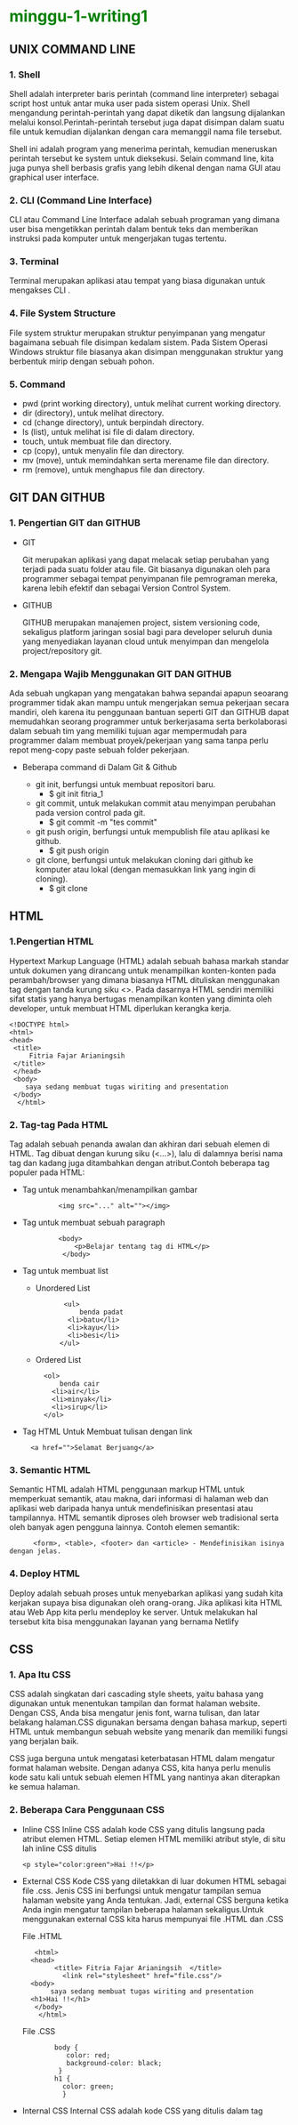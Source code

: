 # minggu-1-writing1

UNIX COMMAND LINE
---------------
### 1. Shell

Shell adalah interpreter baris perintah (command line interpreter) sebagai script host untuk antar muka user pada sistem operasi Unix. Shell mengandung
perintah-perintah yang dapat diketik dan langsung dijalankan melalui konsol.Perintah-perintah tersebut juga dapat disimpan dalam suatu file untuk kemudian dijalankan dengan cara memanggil nama file tersebut. 

Shell ini adalah program yang menerima perintah, kemudian meneruskan perintah tersebut ke system untuk dieksekusi.  Selain command line, kita juga punya shell berbasis grafis yang lebih dikenal dengan nama GUI atau graphical user interface.


### 2. CLI (Command Line Interface)

CLI atau Command Line Interface adalah sebuah programan yang dimana user bisa mengetikkan perintah dalam bentuk teks dan memberikan instruksi pada komputer untuk mengerjakan tugas tertentu.


### 3. Terminal 

Terminal merupakan aplikasi atau tempat yang biasa digunakan untuk mengakses CLI .


### 4. File System Structure 

File system struktur merupakan struktur penyimpanan yang mengatur bagaimana sebuah file disimpan kedalam sistem. Pada Sistem Operasi Windows struktur file biasanya akan disimpan menggunakan struktur yang berbentuk mirip dengan sebuah pohon.


### 5. Command 

- pwd (print working directory), untuk melihat current working directory.
- dir (directory), untuk melihat directory.
- cd (change directory), untuk berpindah directory.
- ls (list), untuk melihat isi file di dalam directory.
- touch, untuk membuat file dan directory.
- cp (copy), untuk menyalin file dan directory.
- mv (move), untuk memindahkan serta merename file dan directory.
- rm (remove), untuk menghapus file dan directory.
  

GIT DAN GITHUB
---------------
### 1. Pengertian GIT dan GITHUB

- GIT 
  
    Git merupakan aplikasi yang dapat melacak setiap perubahan yang terjadi pada suatu folder atau file. Git biasanya digunakan oleh para programmer sebagai tempat penyimpanan file pemrograman mereka, karena lebih efektif dan sebagai Version Control System.

- GITHUB
  
    GITHUB  merupakan manajemen project, sistem versioning code, sekaligus platform jaringan sosial bagi para developer seluruh dunia yang menyediakan layanan cloud untuk menyimpan dan mengelola project/repository git.

### 2. Mengapa Wajib Menggunakan GIT DAN GITHUB 
  
  Ada sebuah ungkapan yang mengatakan bahwa sepandai apapun seoarang programmer tidak akan mampu untuk mengerjakan semua pekerjaan secara mandiri, oleh karena itu penggunaan bantuan seperti GIT dan GITHUB dapat memudahkan seorang programmer untuk berkerjasama serta berkolaborasi dalam sebuah tim yang memiliki tujuan agar mempermudah para programmer dalam membuat proyek/pekerjaan yang sama tanpa perlu repot meng-copy paste sebuah folder pekerjaan.

- Beberapa command di Dalam Git & Github
  
    - git init, berfungsi untuk membuat repositori baru.
      - $ git init fitria_1
    - git commit, untuk melakukan commit atau menyimpan perubahan pada version control pada git. 
      - $ git commit -m "tes commit"
    - git push origin, berfungsi untuk mempublish file atau aplikasi ke github.
      - $ git push origin 
    - git clone, berfungsi untuk melakukan cloning dari github ke komputer atau lokal (dengan memasukkan link yang ingin di cloning).
      - $ git clone 
     
     
HTML 
---------------

### 1.Pengertian HTML

Hypertext Markup Language (HTML) adalah sebuah bahasa markah standar untuk dokumen yang dirancang untuk menampilkan konten-konten pada perambah/browser yang dimana biasanya HTML dituliskan menggunakan tag dengan tanda kurung siku <>. Pada dasarnya HTML sendiri memiliki sifat statis yang hanya bertugas menampilkan konten yang diminta oleh developer, untuk membuat HTML diperlukan kerangka kerja.



    <!DOCTYPE html>
    <html>
    <head>
     <title>
         Fitria Fajar Arianingsih 
     </title>
     </head>
     <body>
        saya sedang membuat tugas wiriting and presentation 
     </body>
      </html>
      
 ### 2. Tag-tag Pada HTML
Tag adalah sebuah penanda awalan dan akhiran dari sebuah elemen di HTML. Tag dibuat dengan kurung siku (<...>), lalu di dalamnya berisi nama tag dan kadang juga ditambahkan dengan atribut.Contoh beberapa tag populer pada HTML:
  
- Tag untuk menambahkan/menampilkan gambar  

    
               <img src="..." alt=""></img>
               
               
- Tag untuk membuat sebuah paragraph


               <body>
                   <p>Belajar tentang tag di HTML</p>
                </body> 
                
                
- Tag untuk membuat list
   - Unordered List


                <ul>
                    benda padat
                 <li>batu</li>
                 <li>kayu</li>
                 <li>besi</li>
               </ul>
               
               
    - Ordered List
   

            <ol>
                benda cair
              <li>air</li>
              <li>minyak</li>
              <li>sirup</li>
            </ol>
        
- Tag HTML Untuk Membuat tulisan dengan link

        <a href="">Selamat Berjuang</a>
        
        
### 3. Semantic HTML

Semantic HTML adalah HTML penggunaan markup HTML untuk memperkuat semantik, atau makna, dari informasi di halaman web dan aplikasi web daripada hanya untuk mendefinisikan presentasi atau tampilannya. HTML semantik diproses oleh browser web tradisional serta oleh banyak agen pengguna lainnya. Contoh elemen semantik:


          <form>, <table>, <footer> dan <article> - Mendefinisikan isinya dengan jelas.
          
          
### 4. Deploy HTML

Deploy adalah sebuah proses untuk menyebarkan aplikasi yang sudah kita kerjakan supaya bisa digunakan oleh orang-orang. Jika aplikasi kita HTML atau Web App kita perlu mendeploy ke server. Untuk melakukan hal tersebut kita bisa menggunakan layanan yang bernama Netlify


CSS
---------------
### 1. Apa Itu CSS
CSS adalah singkatan dari cascading style sheets, yaitu bahasa yang digunakan untuk menentukan tampilan dan format halaman website. Dengan CSS, Anda bisa mengatur jenis font, warna tulisan, dan latar belakang halaman.CSS digunakan bersama dengan bahasa markup, seperti HTML untuk membangun sebuah website yang menarik dan memiliki fungsi yang berjalan baik.

CSS juga berguna untuk mengatasi keterbatasan HTML dalam mengatur format halaman website. Dengan adanya CSS, kita hanya perlu menulis kode satu kali untuk sebuah elemen HTML yang nantinya akan diterapkan ke semua halaman. 

### 2. Beberapa Cara Penggunaan CSS 
- Inline CSS
Inline CSS adalah kode CSS yang ditulis langsung pada atribut elemen HTML. Setiap elemen HTML memiliki atribut style, di situ lah inline CSS ditulis

      <p style="color:green">Hai !!</p>

- External CSS
Kode CSS yang diletakkan di luar dokumen HTML sebagai file .css. Jenis CSS ini berfungsi untuk mengatur tampilan semua halaman website yang Anda tentukan. Jadi, external CSS berguna ketika Anda ingin mengatur tampilan beberapa halaman sekaligus.Untuk menggunakan external CSS kita harus mempunyai file .HTML dan .CSS

   File .HTML


         <html>
        <head>
              <title> Fitria Fajar Arianingsih  </title>
                <link rel="stylesheet" href="file.css"/>
        <body>
             saya sedang membuat tugas wiriting and presentation 
        <h1>Hai !!</h1>
         </body>
          </html>
          
      
    File .CSS


              body {
                 color: red;
                 background-color: black;
               }
              h1 {
                color: green;
                }
                
               
- Internal CSS
Internal CSS adalah kode CSS yang ditulis dalam tag<style> dan kode HTML yang ditulis di bagian header file HTML. Internal CSS digunakan untuk membuat tampilan pada satu halaman website dan tidak digunakan di halaman website yang lain.
  
  
            <html>
            <head>
            <title> Fitria Fajar Arianingsih  </title>
               <style>
                  body {
                    color: white;
                    background-color: black;
                  }
                   h1 {
                    color: green;
                  }
               </style>
            <body>
                  saya sedang membuat tugas wiriting and presentation 
            <h1>Hai !!</h1>
              </body>
              </html>
              
              
### 3. CSS Syntax
CSS Syntax adalah syntax yang digunakan untuk menunjuk atau memilih HTML element mana yang ingin diberi style (dihias). CSS syntax terdiri dari selector, property, dan value. CSS memiliki syntax yang sederhana dan menggunakan sejumlah kata kunci berbahasa Inggris untuk menentukan nama-nama berbagai properti. CSS memiliki dua aturan utama, yaitu Selector dan Declaration.
              
              
              h1 {
                  background-color: royalblue;
                 }
              
           
  Keterangan :
   **h1** merupakan selector yang nantinya akan mengalami perubahan pada HTML.
   **backgruond-color** merupakan sebuah property. Property adalah atribut style yang ingin dirubah, misalnya color, background, margin, dll.
   **royalblue** merupakan value atau nilai dari suatau property.
		    
		    
		    
 ### 4. Responsive Webdesign 
Responsive web design atau desain web responsif adalah sebuah teknik atau metode bagi web designer untuk membuat suatu layout website yang dapat menyesuaikan diri sesuai dengan ukuran layar pengguna. Baik dari ukuran huruf, user interface, gambar dan tata letak akan menyesuaikan dengan lebar layar dan resolusi device yang digunakan. Selain dapat memengaruhi apa yang ditampilkan pada perangkat tertentu, ini juga untuk meningkatkan kenyamanan pengguna dalam mengunjungi suatu website.
Pasalnya, dengan responsive web design, maka berbagai komposisi, tata letak, akan menyesuaikan dengan sendirinya.
		    
		    
 ### 5. Flexbox
flexbox merupakan mode layout yang ada di CSS3 dan digunakan untuk mengatur elemen di suatu halaman web. Flexbox ini akan mengatur ukuran dari elemen anaknya secara    otomatis, dan mampu beradaptasi dengan ukuran container-nya. Contohnya Properti align-content 
              
              
         align-content: stretch;
  
              
 ALGORITMA           
---------------
### 1. Pengertian Algoritma
Algoritma adalah deskripsi berupa step-step yang dibutuhkan untuk menyelesaikan suatu masalah dengan rangkaian terbatas dari instruksi-instruksi yang rumit, yang biasanya digunakan untuk menyelesaikan atau menjalankan suatu kelompok masalah komputasi tertentu. Algoritma digunakan sebagai spesifikasi untuk melakukan perhitungan dan pemrosesan data.
### 2. Perbedaan Algoritma 
Algoritma memberikan langkah-langkah yang dilakukan untuk menyelesaikan masalah, sedangkan struktur data mengatur data yang dibutuhkan dalam memori (mengorganisasi data).
### 3. Manfaat Algoritma
   -Menjadi tidak bergantung dengan bahasa pemrograman.
              
   -Dapat membuat notasi algoritma yang dapat diterjemahkan ke dalam bahasa pemrograman apapun.
              
   -Cara berpikir dan analisis menjadi lebih kuat.
              
   -Membuat kita menjadi lebih berpikir panjang untuk menyelesaikan suatu masalah dengan cara seefektif mungkin.
              
### 4. Kualitas Wajib Algoritma
   -Input dan output harus didefinisikan terlebih dahulu dengan tepat.
              
   -Setiap step harus benar-benar clear dan tidak ambigu.
              
   -Algoritma seharusnya tidak mengandung suatu code pada bahasa pemograman tertentu. Algoritma harus dibuat agar dapat digunakan dalam bahasa pemograman apapun.
           
### 5. Algoritma Sederhana
  -Contoh algoritma untuk menghitung luas persegi panjang adalah

              
    Masukkan panjang (p)
    Masukkan lebar (l)
    Menghitung luas persegi panjang yaitu panjang * lebar (p*l)
    Tampilkan luas persegi panjang             
              
              
### 6. Pseudocode     
Pseudocode atau kode semu dapat diartikan sebagai deskripsi dari algoritma pemrograman yang dituliskan secara sederhana dibandingkan dengan sintaksis bahasa pemrograman. Tujuannya, agar lebih mudah dibaca dan dipahami manusia. Setelah mengetahui pengertian dan fungsi dari pseudocode, kamu juga harus mengetahui notasi apa saja yang digunakan untuk mengetahui proses yang terjadi. Berikut ini adalah beberapa notasinya.

  -INPUT
   Digunakan untuk menunjukan proses memasukan suatu isi variabel.

  -OUTPUT
   Digunakan untuk menunjukan proses keluaran yang terjadi.

  -WHILE
   Digunakan untuk sebuah perulangan yang memiliki iterasi awal.

  -FOR
   Digunakan untuk sebuah perulangan perhitungan iterasi.

  -REPEAT – UNTIL
   Digunakan untuk sebuah perulangan yang memiliki kondisi akhir.

  -IF – THEN – ELSE
   Digunakan untuk mengambil sebuah keputusan dari beberapa kondisi.
             
              
              deklarasi
              var number : integer

              algortima:
                  INPUT number
              if (number % 2 = 0) THEN 
                   OUTPUT "genap"
              else 
                   OUPUT "ganjil"
              
              

### 7. Penerapan Algoritma Dengan Java script 
              
              
              
              for(let i = 0; i < 10; i++){
                document.write("<p>Perulangan ke-" + i + "</p>")
                }
                                    
                                    
### 8. Pendekatan dan Penyelesaikan Suatu Masalah Melalui Program    
  - Procedural 
    Procedural adalah cara berpikir secara runtun. Artinya serangkaian perintah yang berurutan.
                       
                                    
                                    
                STORE "width" with any value
                STORE "height" with any value
                STORE "area" without any value

                CALCULATE "width" times "height"
                SET "area" value with calculation result
                DISPLAY "area"
 
                                    
 
 - Conditional
 Conditional digunakan saat dibutuhkan percabangan kasus. Komputer akan melakukan suatu tindakan jika suatu kondisi terpenuhi. 

   Jika hari ini tidak hujan, maka Bob pergi ke pasar, jika tidak maka Bob dirumah aja.
   Jika tidak terpenuhi, maka tidak akan dijalankan.
                                    
 - Looping 
 Komputer dapat melakukan sebuah proses yang sama berulang-ulang. Jika membutuhkan perulangan dalam kasus tertentu, kita bisa menggunakan Looping.
                                    
 - Recursive
 Recursive adalah pola pikir dalam algoritma yang memanggil method/function didalam sebuah function.    
                                    
 
JAVASCRIPT                                    
---------------         
### 1. Pengertian JAVASCRIPT
Javascript adalah bahasa pemograman yang sangat powerful yang digunakan untuk logic pada sebuah website, Javascript juga dapat membuat website menjadi interaktif dan dinamis  
### 2. Syntax dan Statement
Syntax bisa dianalogikan seperti kosa kata (vocabulary) dan tata cara (grammar) pada bahasa pemograman.
Kita menggunakan syntax tertentu untuk membuat statement program, instruksi untuk djalankan/dieksekusi oleh web browser, compiler, ataupun intrepreter
contohnya:
  - Alert()
    alert() biasanya digunakan untuk menampilkan sebuah pesan peringatan atau informasi.
                                    
                                    
                                    alert("Hai Saya Fitria ");
                                   
                                    
 - Prompt() 
   prompt() berfungsi untuk mengambil sebuah inputan dari pengguna.   
                                    
                                    
                                    var nama = prompt("Siapa nama kamu?", "");
                                    document.write("<p>Hello "+ nama +"</p>");
                                    
                                    
  - confirm()
    confirm() digunakan untuk melakukan konfirmasi dalam melakukan tindakan tertentu.  
                                    
                                    
                                    confirm("apakah anda yakin untuk mengumpulkan tugas ?");
                                    
                                    
 ### 3. Tipe Data Pada JAVASCRIPT
 Tipe data adalah klasifikasi yang kita berikan untuk berbagai macam data yang digunakan dalam programming.
                                    
  - number
                                    
     Tipe data number adalah tipe data yang mengandung semua angka termasuk angka desimal.
                                    
  - string
                                    
    Tipe data string adalah grup karakter yang ada pada keyboard laptop/PC kita yaitu letters (huruf), number (angka), spaces (spasi), symbol, dan lainnya.
Harus diawali dan diakhiri dengan single quotes ‘ … ‘ ataupun double quotes “ … “     
                                    
  - boolean
                                    
     Tipe data boolean adalah tipe data yang hanya mempunyai 2 buah nilai.2 buah nilai tersebut adalah TRUE (benar) or FALSE (salah).
Analoginya adalah seperti tombol/button ON/OFF dan juga seperti sebuah jawaban antara YES/NO.
                                    
  - null
                                    
    Tipe data null adalah tipe data yang diartikan bahwa sebuah variable/data tidak memiliki nilai. Null berbeda dengan string kosong. String kosong masih memiliki tipe data string.
                                    
  - undefined
                                    
    Tipe data undefined adalah tipe data yang merepresentasikan varibel/data yang tidak memiliki nilai.
Undefined berbeda dengan null.
Nilai dari pemanggilan variabel yang belum didefinisikan
Nilai dari pemanggilan element array yang tidak ada
Nilai dari pemanggilan property objek yang tidak ada
Nilai dari pemanggilan fungsi yang tidak mengembalikan nilai (return)
Nilai dari parameter fungsi yang tidak memiliki argumen
                            
   - object
                                    
      Tipe data object adalah koleksi data yang saling berhubungan (related). Tipe data pbject dapat menyimpan data dengan tipe data apapun (number, string, boolean, dan lainnya).Tipe data object mempunyai key dan value.
                              
 
### 4. Operator di JAVASCRIPT
  - Opeartor Aritmatika pada Javascript
Operator aritmatika merupakan operator untuk melakukan operasi aritmatika seperti penjumlahan, pengurangan, pembagian, perkalian, dsb.
                                    Tambah (+)
                                    Kuramg (-)
                                    Perkalian (*)
                                    Pembagian (/)
                                    Modulus (%) Modulus adalah hasil dari sisa bagi.
                                    
                                    
 - Comparison/Perbandingan operator
                                    
                                    
                                    Lebih kecil dari : <
                                    Lebih besar dari: >
                                    Lebih kecil atau sama dengan: <=
                                    Lebih besar atau sama dengan: >=
                                    Sama dengan: ===
                                    Tidak sama dengan: !==
              
              
- Opeartor Logika 
  Logical operator biasa digunakan untuk sebuah CONDITIONAL pada pemograman. Menghasilkan nilai BOOLEAN yaitu TRUE or FALSE.
              
              
              
                                     AND operator : &&
                                     OR operator: ||
                                     NOT operator: !

              
              
### 5. Control Flow (conditional dan looping)      
  #### Conditional   
Conditional merupakan statement percabangan yang menggambarkan suatu kondisi. Conditional statement akan mengecek kondisi spesifik dan menjalankan perintah berdasarkan kondisi tersebut Yang dicek adalah apakah kondisi tersebut TRUE (benar). Jika TRUE maka code didalam kondisi tersebut dijalankan.
Contoh Conditional dalam kehidupan :
Jika cuaca cerah hari ini, maka kita akan pergi keluar
Jika alarm berbunyi, maka kita akan bangun dari tidur
              
              
              Contoh Conditional  IF Statement
              if (ture) {
                console.log ('akan diterima ')  ;
                }
              if (false) {
                 console.log ('tidak diterima');
                }
              
              
             Contoh Conditional IF … ELSE Statement IF 
             var buah = "jeruk";
             if( buah == "jeruk" ) {
                document.write("<b>Kamu suka buah jeruk</b>");
              } else if( buah == "salak" ) {
                document.write("<b>Kamu suka buah salak</b>");
              } else if( buah == "manggis" ) {
                document.write("<b>Kamu suka buah manggis</b>");
             } else {
                 document.write("<b>Kamu tidak suka buah, mungkin kamu suka daging.</b>");
             }



              
  - Truthy and Falsy 
    Digunakan untuk mengecek apakah variabel telah terisi namun tidak mementingkan nilainya.
    - Falsy
Sebuah nilai yang dievaluasi menjadi nilai False oleh JavaScript. Hanya ada enam nilai yang dievaluasi menjadi False, atau bersifat falsy, oleh JavaScript, yaitu:
              
              
              false
              0 (nol)
              "", string kosong
              null
              undefined
              NaN
             
              
- Truthy
Sebuah nilai yang dievaluasi menjadi nilai true di JavaScript. Ada banyak nilai yang dievaluasi menjadi true, bersifat truthy hanya perlu memahami keenam nilai yang bersifat falsy. Selebihnya, nilai apapun selain keenam nilai tersebut bersifat truthy.
              
- Switch Case Conditional
Gunakan switch case jika kondisi dan percabangan terlalu banyak
              
              
              
                    switch (nilai) {
                       case variabel1:
                       pernyataan akan di eksekusi, bila nilai = variabel1
                    break;
              
              
- Ternary Operator
Ternary operator merupakan short-syntax dari statement if … else.
              
              
              Bentuk Code Statement If-Else Secara Umum:
                      $nilai = 9;
                      if ($nilai > 8) {
	                    echo 'Sangat Baik';
                      } else {
                          	echo 'Baik';
                      }
              
              
              Penggunaan Ternary Operator:
                      $nilai = 9;
                      echo $nilai > 8 ? 'Sangat Baik' : 'Baik'; // Baik
                    case variabel2:
                    pernyataan akan di eksekusi, bila nilai = variabel2
                    break;
                    ...
                    default:
                    pernyataan akan di eksekusi, bila tidak ada variabel yang sama dengan nilai
                    } 
              

                                   
  #### Looping
    Looping adalah statement yang mengulang sebuah instruksi hingga kondisi terpenuhi atau jika kondisi stop/berhenti tercapai.
              
  - FOR LOOP 
    For Loop merupakan instruksi pengulangan yang dapat kita berikan pada program yang kita kembangkan. Gunakan FOR LOOP jika kita tahu seberapa banyak nilai pasti untuk pengulangannya
              
  - FOR LOOP PARAMETER
    Inisialisasi: Sebagai inisialisasi awal dari mana mulainya sebuah pengulangan. Kita memberikan nilai awal/default pada parameter ini.
    Condition: For loop akan terus berjalan selama kondisi ini terpenuhi. Selama kondisi bernilai TRUE. 
    Post-expression (Increment/Decrement): Iterasi statement yang digunakan untuk mengupdate variabel yang menjadi kontrol pada pengulangan.

  - WHILE LOOP 
    While Loop akan menjalankan instruksi pengulangan kondisi bernilai TRUE. Gunakan WHILE LOOP jika kita tidak mengetahui jumlah pasti pengulangan.
              
  - Nested Loop
    Jika kita membuat looping didalam looping. Maka ini dinamakan Nested Loop.
    Looping pertama dianalogikan sebagai baris.
    Looping kedua dianalogikan sebagai kolom.
              
  - DO WHILE
    Perulangan do/while akan melakukan perulangan sebanyak 1 kali terlebih dahulu, lalu mengecek kondisi yang ada di dalam kurung while .
       
              
